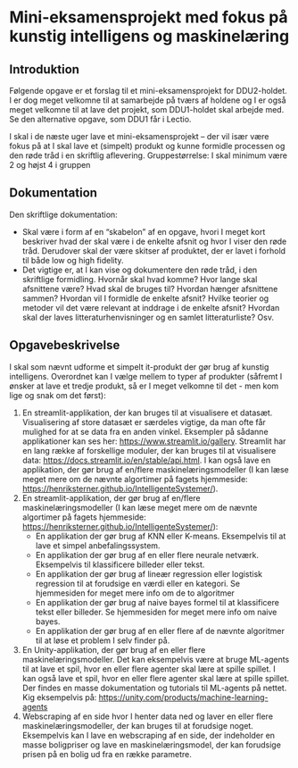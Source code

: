 # Mini-eksamensprojekt med fokus på kunstig intelligens og maskinelæring


## Introduktion
Følgende opgave er et forslag til et mini-eksamensprojekt for DDU2-holdet. I er dog meget velkomne til at samarbejde på tværs af holdene og I er også meget velkomne til at lave det projekt, som DDU1-holdet skal arbejde med. Se den alternative opgave, som DDU1 får i Lectio.

I skal i de næste uger lave et mini-eksamensprojekt – der vil især være fokus på at I skal lave et (simpelt) produkt og kunne formidle processen og den røde tråd i en skriftlig aflevering. Gruppestørrelse: I skal minimum være 2 og højst 4 i gruppen 


## Dokumentation
Den skriftlige dokumentation: 

* Skal være i form af en “skabelon” af en opgave, hvori I meget kort beskriver hvad der skal være i de enkelte afsnit og hvor I viser den røde tråd. Derudover skal der være skitser af produktet, der er lavet i forhold til både low og high fidelity. 
* Det vigtige er, at I kan vise og dokumentere den røde tråd, i den skriftlige formidling. Hvornår skal hvad komme? Hvor lange skal afsnittene være? Hvad skal de bruges til? Hvordan hænger afsnittene sammen? Hvordan vil I formidle de enkelte afsnit? Hvilke teorier og metoder vil det være relevant at inddrage i de enkelte afsnit? Hvordan skal der laves litteraturhenvisninger og en samlet litteraturliste? Osv. 

## Opgavebeskrivelse
I skal som nævnt udforme et simpelt it-produkt der gør brug af kunstig intelligens. 
Overordnet kan I vælge mellem to typer af produkter (såfremt I ønsker at lave et tredje produkt, så er I meget velkomne til det - men kom lige og snak om det først):

1) En streamlit-applikation, der kan bruges til at visualisere et datasæt. Visualisering af store datasæt er særdeles vigtige, da man ofte får mulighed for at se data fra en anden vinkel. Eksempler på sådanne applikationer kan ses her: https://www.streamlit.io/gallery. Streamlit har en lang række af forskellige moduler, der kan bruges til at visualisere data: https://docs.streamlit.io/en/stable/api.html. I kan også lave en applikation, der gør brug af en/flere maskinelæringsmodeller (I kan læse meget mere om de nævnte algortimer på fagets hjemmeside: https://henriksterner.github.io/IntelligenteSystemer/).
2) En streamlit-applikation, der gør brug af en/flere maskinelæringsmodeller (I kan læse meget mere om de nævnte algortimer på fagets hjemmeside: https://henriksterner.github.io/IntelligenteSystemer/):
   * En applikation der gør brug af KNN eller K-means. Eksempelvis til at lave et simpel anbefalingssystem.
   * En applikation der gør brug af en eller flere neurale netværk. Eksempelvis til klassificere billeder eller tekst.
   * En applikation der gør brug af lineær regression eller logistisk regression til at forudsige en værdi eller en kategori. Se hjemmesiden for meget mere info om de to algoritmer
   * En applikation der gør brug af naive bayes formel til at klassificere tekst eller billeder. Se hjemmesiden for meget mere info om naive bayes.
   * En applikation der gør brug af en eller flere af de nævnte algoritmer til at løse et problem I selv finder på.
3) En Unity-applikation, der gør brug af en eller flere maskinelæringsmodeller. Det kan eksempelvis være at bruge ML-agents til at lave et spil, hvor en eller flere agenter skal lære at spille spillet. I kan også lave et spil, hvor en eller flere agenter skal lære at spille spillet. Der findes en masse dokumentation og tutorials til ML-agents på nettet. Kig eksempelvis på: https://unity.com/products/machine-learning-agents
4) Webscraping af en side hvor I henter data ned og laver en eller flere maskinelæringsmodeller, der kan bruges til at forudsige noget. Eksempelvis kan I lave en webscraping af en side, der indeholder en masse boligpriser og lave en maskinelæringsmodel, der kan forudsige prisen på en bolig ud fra en række parametre.




